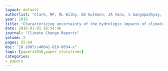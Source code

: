 ```yaml
---
layout: default
authorlist: "Clark, MP, RL Wilby, ED Gutmann, JA Vano, S Gangopadhyay, AW Wood, HJ Fowler, C Prudhomme, JR Arnold, and LD Brekke"
year: 2016
title: "Characterizing uncertainty of the hydrologic impacts of climate change"
date: 2016-01-01 16:54:46
journal: "Climate Change Reports"
volume: 2
pages: 55-64
doi: "10.1007/s40641-016-0034-x"
tags: [papers2016,paper_storylines]
categories:
- papers
---
```


